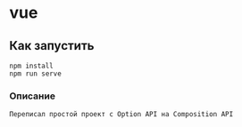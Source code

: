 # vue

## Как запустить
```
npm install
npm run serve
```

### Описание
```
Переписал простой проект с Option API на Composition API
```

